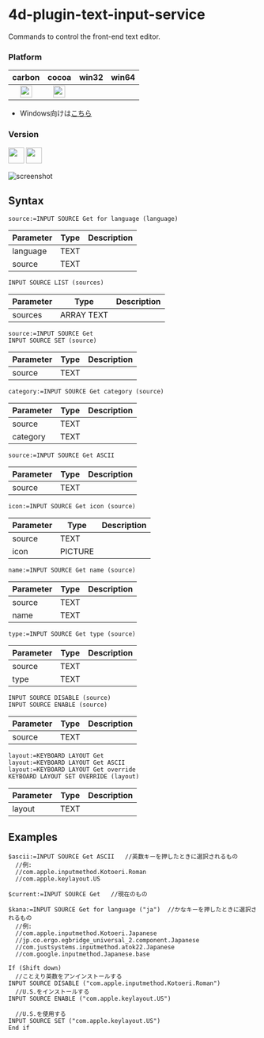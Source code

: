 # 4d-plugin-text-input-service
Commands to control the front-end text editor.

### Platform

| carbon | cocoa | win32 | win64 |
|:------:|:-----:|:---------:|:---------:|
|<img src="https://cloud.githubusercontent.com/assets/1725068/22371562/1b091f0a-e4db-11e6-8458-8653954a7cce.png" width="24" height="24" />|<img src="https://cloud.githubusercontent.com/assets/1725068/22371562/1b091f0a-e4db-11e6-8458-8653954a7cce.png" width="24" height="24" />|||

* Windows向けは[こちら](https://github.com/miyako/4d-plugin-input-method-manager/)

### Version

<img src="https://cloud.githubusercontent.com/assets/1725068/18940649/21945000-8645-11e6-86ed-4a0f800e5a73.png" width="32" height="32" /> <img src="https://cloud.githubusercontent.com/assets/1725068/18940648/2192ddba-8645-11e6-864d-6d5692d55717.png" width="32" height="32" />

![screenshot](https://github.com/miyako/4d-plugin-text-input-service/blob/master/images/1.png)

## Syntax

```
source:=INPUT SOURCE Get for language (language)
```

Parameter|Type|Description
------------|------------|----
language|TEXT|
source|TEXT|

```
INPUT SOURCE LIST (sources)
```

Parameter|Type|Description
------------|------------|----
sources|ARRAY TEXT|

```
source:=INPUT SOURCE Get
INPUT SOURCE SET (source)
```

Parameter|Type|Description
------------|------------|----
source|TEXT|

```
category:=INPUT SOURCE Get category (source)
```

Parameter|Type|Description
------------|------------|----
source|TEXT|
category|TEXT|

```
source:=INPUT SOURCE Get ASCII
```

Parameter|Type|Description
------------|------------|----
source|TEXT|

```
icon:=INPUT SOURCE Get icon (source)
```

Parameter|Type|Description
------------|------------|----
source|TEXT|
icon|PICTURE|

```
name:=INPUT SOURCE Get name (source)
```

Parameter|Type|Description
------------|------------|----
source|TEXT|
name|TEXT|

```
type:=INPUT SOURCE Get type (source)
```

Parameter|Type|Description
------------|------------|----
source|TEXT|
type|TEXT|

```
INPUT SOURCE DISABLE (source)
INPUT SOURCE ENABLE (source)
```

Parameter|Type|Description
------------|------------|----
source|TEXT|

```
layout:=KEYBOARD LAYOUT Get
layout:=KEYBOARD LAYOUT Get ASCII
layout:=KEYBOARD LAYOUT Get override
KEYBOARD LAYOUT SET OVERRIDE (layout)
```

Parameter|Type|Description
------------|------------|----
layout|TEXT|

Examples
---

```
$ascii:=INPUT SOURCE Get ASCII   //英数キーを押したときに選択されるもの
  //例: 
  //com.apple.inputmethod.Kotoeri.Roman
  //com.apple.keylayout.US

$current:=INPUT SOURCE Get   //現在のもの

$kana:=INPUT SOURCE Get for language ("ja")  //かなキーを押したときに選択されるもの
  //例:
  //com.apple.inputmethod.Kotoeri.Japanese
  //jp.co.ergo.egbridge_universal_2.component.Japanese
  //com.justsystems.inputmethod.atok22.Japanese
  //com.google.inputmethod.Japanese.base

If (Shift down)
  //ことえり英数をアンインストールする
INPUT SOURCE DISABLE ("com.apple.inputmethod.Kotoeri.Roman")
  //U.S.をインストールする
INPUT SOURCE ENABLE ("com.apple.keylayout.US")

  //U.S.を使用する
INPUT SOURCE SET ("com.apple.keylayout.US")
End if 
```
